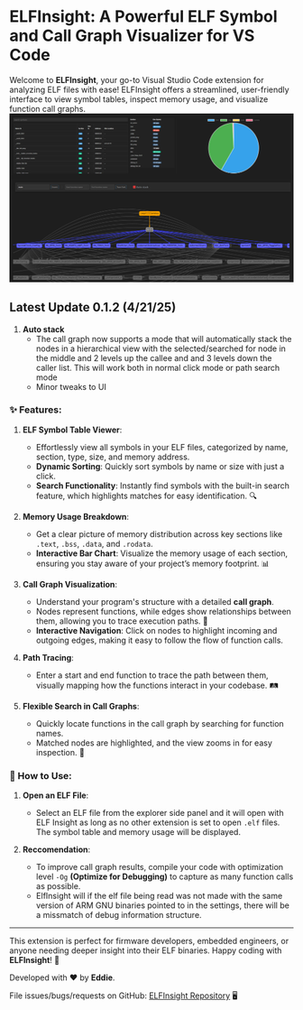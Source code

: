 # ELFInsight: A Powerful ELF Symbol and Call Graph Visualizer for VS Code

Welcome to **ELFInsight**, your go-to Visual Studio Code extension for analyzing ELF files with ease! ELFInsight offers a streamlined, user-friendly interface to view symbol tables, inspect memory usage, and visualize function call graphs.
![](overview.png)

## Latest Update 0.1.2 (4/21/25)
1. **Auto stack**
   - The call graph now supports a mode that will automatically stack the nodes in a hierarchical view with the selected/searched for node in the middle and 2 levels up the callee and and 3 levels down the caller list. This will work both in normal click mode or path search mode
   - Minor tweaks to UI


### ✨ Features:
1. **ELF Symbol Table Viewer**:
   - Effortlessly view all symbols in your ELF files, categorized by name, section, type, size, and memory address.
   - **Dynamic Sorting**: Quickly sort symbols by name or size with just a click.
   - **Search Functionality**: Instantly find symbols with the built-in search feature, which highlights matches for easy identification. 🔍

2. **Memory Usage Breakdown**:
   - Get a clear picture of memory distribution across key sections like `.text`, `.bss`, `.data`, and `.rodata`.
   - **Interactive Bar Chart**: Visualize the memory usage of each section, ensuring you stay aware of your project’s memory footprint. 📊

3. **Call Graph Visualization**:
   - Understand your program's structure with a detailed **call graph**.
   - Nodes represent functions, while edges show relationships between them, allowing you to trace execution paths. 🧭
   - **Interactive Navigation**: Click on nodes to highlight incoming and outgoing edges, making it easy to follow the flow of function calls.

4. **Path Tracing**: 
   - Enter a start and end function to trace the path between them, visually mapping how the functions interact in your codebase. 🛤️

5. **Flexible Search in Call Graphs**:
   - Quickly locate functions in the call graph by searching for function names.
   - Matched nodes are highlighted, and the view zooms in for easy inspection. 🎯


### 🚀 How to Use:
1. **Open an ELF File**: 
   - Select an ELF file from the explorer side panel and it will open with ELF Insight as long as no other
   extension is set to open `.elf` files. The symbol table and memory usage will be displayed.

2. **Reccomendation**:
    - To improve call graph results, compile your code with optimization level `-Og` **(Optimize for Debugging)** to capture as many function calls as possible.
    - ElfInsight will if the elf file being read was not made with the same version of ARM GNU binaries pointed to in the settings, there will be a missmatch of debug information structure.

---

This extension is perfect for firmware developers, embedded engineers, or anyone needing deeper insight into their ELF binaries. Happy coding with **ELFInsight**! 🎉

Developed with ❤️ by **Eddie**. 

File issues/bugs/requests on GitHub: [ELFInsight Repository](https://github.com/EdwinFairchild/ELFInsight-VSCode) 🖥️